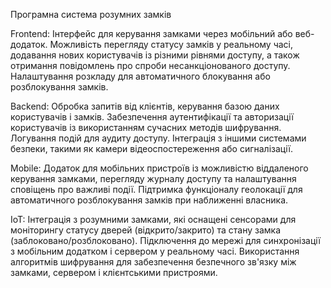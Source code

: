 Програмна система розумних замків

Frontend:
Інтерфейс для керування замками через мобільний або веб-додаток. Можливість перегляду статусу замків у реальному часі, додавання нових користувачів із різними рівнями доступу, а також отримання повідомлень про спроби несанкціонованого доступу. Налаштування розкладу для автоматичного блокування або розблокування замків.

Backend:
Обробка запитів від клієнтів, керування базою даних користувачів і замків. Забезпечення аутентифікації та авторизації користувачів із використанням сучасних методів шифрування. Логування подій для аудиту доступу. Інтеграція з іншими системами безпеки, такими як камери відеоспостереження або сигналізації.

Mobile:
Додаток для мобільних пристроїв із можливістю віддаленого керування замками, перегляду журналу доступу та налаштування сповіщень про важливі події. Підтримка функціоналу геолокації для автоматичного розблокування замків при наближенні власника.

IoT:
Інтеграція з розумними замками, які оснащені сенсорами для моніторингу статусу дверей (відкрито/закрито) та стану замка (заблоковано/розблоковано). Підключення до мережі для синхронізації з мобільним додатком і сервером у реальному часі. Використання алгоритмів шифрування для забезпечення безпечного зв'язку між замками, сервером і клієнтськими пристроями.
